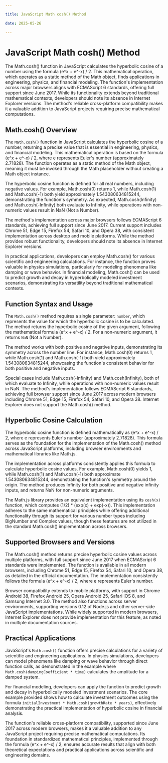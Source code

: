 ```yaml
---

title: JavaScript Math cosh() Method

date: 2025-05-26

---
```



# JavaScript Math cosh() Method

The Math.cosh() function in JavaScript calculates the hyperbolic cosine of a number using the formula (e^x + e^-x) / 2. This mathematical operation, which operates as a static method of the Math object, finds applications in engineering, physics, and financial modeling. The function's implementation across major browsers aligns with ECMAScript 6 standards, offering full support since June 2017. While its functionality extends beyond traditional mathematical contexts, developers should note its absence in Internet Explorer versions. The method's reliable cross-platform compatibility makes it a valuable addition to JavaScript projects requiring precise mathematical computations.


## Math.cosh() Overview

The `Math.cosh()` function in JavaScript calculates the hyperbolic cosine of a number, returning a precise value that is essential in engineering, physics, and financial modeling. This mathematical operation is based on the formula (e^x + e^-x) / 2, where e represents Euler's number (approximately 2.71828). The function operates as a static method of the Math object, meaning it must be invoked through the Math placeholder without creating a Math object instance.

The hyperbolic cosine function is defined for all real numbers, including negative values. For example, Math.cosh(0) returns 1, while Math.cosh(1) and Math.cosh(-1) both yield approximately 1.543080634815244, demonstrating the function's symmetry. As expected, Math.cosh(Infinity) and Math.cosh(-Infinity) both evaluate to Infinity, while operations with non-numeric values result in NaN (Not a Number).

The method's implementation across major browsers follows ECMAScript 6 standards, achieving full support since June 2017. Current support includes Chrome 51, Edge 15, Firefox 54, Safari 10, and Opera 38, with consistent implementation across desktop and mobile platforms. While the method provides robust functionality, developers should note its absence in Internet Explorer versions.

In practical applications, developers can employ Math.cosh() for various scientific and engineering calculations. For instance, the function proves valuable in physics simulations, particularly for modeling phenomena like damping or wave behavior. In financial modeling, Math.cosh() can be used to predict growth and decay in hyperbolically modeled investment scenarios, demonstrating its versatility beyond traditional mathematical contexts.


## Function Syntax and Usage

The `Math.cosh()` method requires a single parameter: `number`, which represents the value for which the hyperbolic cosine is to be calculated. The method returns the hyperbolic cosine of the given argument, following the mathematical formula (e^x + e^-x) / 2. For a non-numeric argument, it returns `NaN` (Not a Number).

The method works with both positive and negative inputs, demonstrating its symmetry across the number line. For instance, Math.cosh(0) returns 1, while Math.cosh(1) and Math.cosh(-1) both yield approximately 1.543080634815244, showcasing the function's consistent behavior for both positive and negative inputs.

Special cases include Math.cosh(-Infinity) and Math.cosh(Infinity), both of which evaluate to Infinity, while operations with non-numeric values result in NaN. The method's implementation follows ECMAScript 6 standards, achieving full browser support since June 2017 across modern browsers including Chrome 51, Edge 15, Firefox 54, Safari 10, and Opera 38. Internet Explorer does not support the Math.cosh() method.


## Hyperbolic Cosine Calculation

The hyperbolic cosine function is defined mathematically as (e^x + e^-x) / 2, where e represents Euler's number (approximately 2.71828). This formula serves as the foundation for the implementation of the Math.cosh() method across JavaScript platforms, including browser environments and mathematical libraries like Math.js.

The implementation across platforms consistently applies this formula to calculate hyperbolic cosine values. For example, Math.cosh(0) yields 1, while Math.cosh(1) and Math.cosh(-1) both approximate 1.543080634815244, demonstrating the function's symmetry around the origin. The method produces Infinity for both positive and negative infinity inputs, and returns NaN for non-numeric arguments.

The Math.js library provides an equivalent implementation using its `cosh(x)` function, which computes (1/2) * (exp(x) + exp(-x)). This implementation adheres to the same mathematical principles while offering additional functionality through its support for various number types including BigNumber and Complex values, though these features are not utilized in the standard Math.cosh() implementation across browsers.


## Supported Browsers and Versions

The Math.cosh() method returns precise hyperbolic cosine values across multiple platforms, with full support since June 2017 when ECMAScript 6 standards were implemented. The function is available in all modern browsers, including Chrome 51, Edge 15, Firefox 54, Safari 10, and Opera 38, as detailed in the official documentation. The implementation consistently follows the formula (e^x + e^-x) / 2, where e represents Euler's number.

Browser compatibility extends to mobile platforms, with support in Chrome Android 38, Firefox Android 25, Opera Android 25, Safari iOS 8, and Samsung Internet 3.0. The method also functions across server environments, supporting versions 0.12 of Node.js and other server-side JavaScript implementations. While widely supported in modern browsers, Internet Explorer does not provide implementation for this feature, as noted in multiple documentation sources.


## Practical Applications

JavaScript's `Math.cosh()` function offers precise calculations for a variety of scientific and engineering applications. In physics simulations, developers can model phenomena like damping or wave behavior through direct function calls, as demonstrated in the example where `Math.cosh(dampingCoefficient * time)` calculates the amplitude for a damped system.

For financial modeling, developers can apply the function to predict growth and decay in hyperbolically modeled investment scenarios. The core example provided shows how to calculate investment outcomes using the formula `initialInvestment * Math.cosh(growthRate * years)`, effectively demonstrating the practical implementation of hyperbolic cosine in financial analysis.

The function's reliable cross-platform compatibility, supported since June 2017 across modern browsers, makes it a valuable addition to any JavaScript project requiring precise mathematical computations. Its foundation in standardized mathematical principles, implemented through the formula (e^x + e^-x) / 2, ensures accurate results that align with both theoretical expectations and practical applications across scientific and engineering domains.

